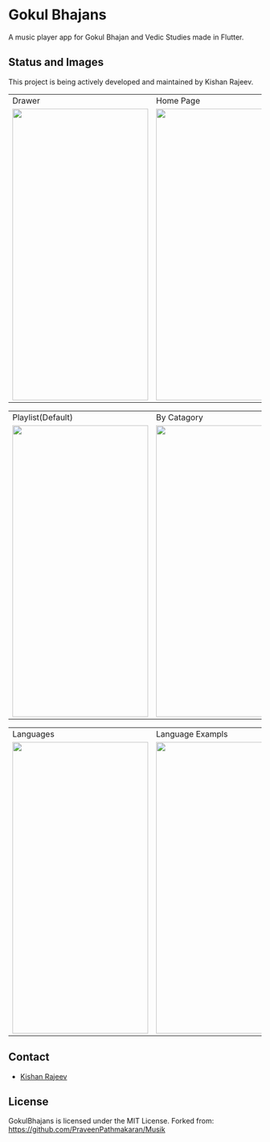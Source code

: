 # Gokul Bhajans

A music player app for Gokul Bhajan and Vedic Studies made in Flutter.

## Status and Images

This project is being actively developed and maintained by Kishan Rajeev.

<table>
  <tr>
    <td>Drawer</td>
     <td>Home Page</td>
     <td>Favourites</td>
  </tr>
  <tr>
    <td><img src="https://user-images.githubusercontent.com/125786083/219973791-b7ff71fa-a903-4d3b-abdf-9ed96d32b189.jpg" width=270 height=580></td>
    <td><img src="https://user-images.githubusercontent.com/125786083/219973844-5fef1bb1-3a39-4747-97bf-5f7c5c99e42f.jpg" width=270 height=580></td>
    <td><img src="https://user-images.githubusercontent.com/125786083/219973792-53826225-6935-4b85-9661-f2c820fc8e3a.jpg" width=270 height=580></td>
  </tr>
 </table>

<table>
  <tr>
    <td>Playlist(Default)</td>
     <td>By Catagory</td>
     <td>Catagory Example</td>
  </tr>
  <tr>
    <td><img src="https://user-images.githubusercontent.com/125786083/219973793-17c5cb3b-b7e0-4711-8d6f-1d0c034ea4c5.jpg" width=270 height=580></td>
    <td><img src="https://user-images.githubusercontent.com/125786083/219973795-33466b8f-24d9-44de-b195-9ec9008b00a4.jpg" width=270 height=580></td>
    <td><img src="https://user-images.githubusercontent.com/125786083/219973796-e54b9d4b-253c-4c6f-a12e-a2195c41587e.jpg" width=270 height=580></td>
  </tr>
 </table>

<table>
  <tr>
    <td>Languages</td>
     <td>Language Exampls</td>
     <td>Bhajan Select Page</td>
  </tr>
  <tr>
    <td><img src="https://user-images.githubusercontent.com/125786083/219973797-3fccdaab-b2d1-4120-9581-51e454c97d0e.jpg" width=270 height=580></td>
    <td><img src="https://user-images.githubusercontent.com/125786083/219973798-b5d9d30f-8e30-441f-9a0d-7c96d2899eaa.jpg" width=270 height=580></td>
    <td><img src="https://user-images.githubusercontent.com/125786083/219973799-fc97dda6-f791-4e93-a652-ba1bdf04a828.jpg" width=270 height=580></td>
  </tr>
 </table>
 
## Contact

* [Kishan Rajeev](https://kishan.knowledgeplatter.com/)

## License

GokulBhajans is licensed under the MIT License.
Forked from: https://github.com/PraveenPathmakaran/Musik
